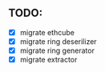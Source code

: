

## TODO:

- [x] migrate ethcube
- [x] migrate ring deserilizer
- [x] migrate ring generator
- [x] migrate extractor
